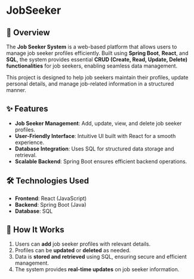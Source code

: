 # JobSeeker

## 📌 Overview
The **Job Seeker System** is a web-based platform that allows users to manage job seeker profiles efficiently. Built using **Spring Boot**, **React**, and **SQL**, the system provides essential **CRUD (Create, Read, Update, Delete) functionalities** for job seekers, enabling seamless data management.

This project is designed to help job seekers maintain their profiles, update personal details, and manage job-related information in a structured manner.

## ✨ Features
- **Job Seeker Management**: Add, update, view, and delete job seeker profiles.
- **User-Friendly Interface**: Intuitive UI built with React for a smooth experience.
- **Database Integration**: Uses SQL for structured data storage and retrieval.
- **Scalable Backend**: Spring Boot ensures efficient backend operations.

## 🛠️ Technologies Used
- **Frontend**: React (JavaScript)
- **Backend**: Spring Boot (Java)
- **Database**: SQL

## 📌 How It Works
1. Users can **add** job seeker profiles with relevant details.
2. Profiles can be **updated** or **deleted** as needed.
3. Data is **stored and retrieved** using SQL, ensuring secure and efficient management.
4. The system provides **real-time updates** on job seeker information.
